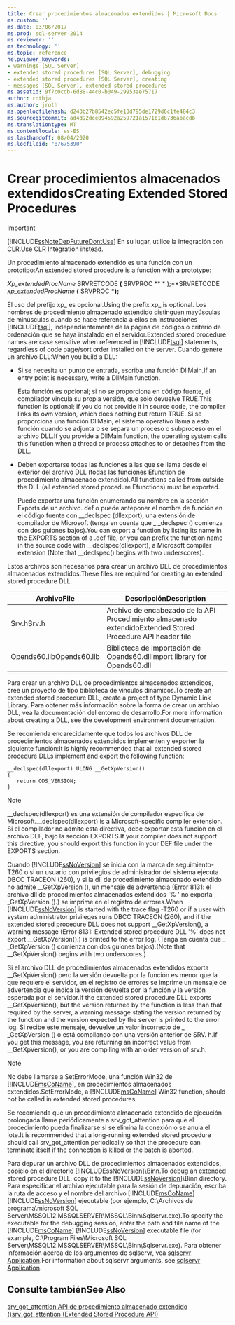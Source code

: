 ```yaml
---
title: Crear procedimientos almacenados extendidos | Microsoft Docs
ms.custom: ''
ms.date: 03/06/2017
ms.prod: sql-server-2014
ms.reviewer: ''
ms.technology: ''
ms.topic: reference
helpviewer_keywords:
- warnings [SQL Server]
- extended stored procedures [SQL Server], debugging
- extended stored procedures [SQL Server], creating
- messages [SQL Server], extended stored procedures
ms.assetid: 9f7c0cdb-6d88-44c0-b049-29953ae75717
author: rothja
ms.author: jroth
ms.openlocfilehash: d243b27b8542ec5fe10d795de1729d6c1fe484c3
ms.sourcegitcommit: ad4d92dce894592a259721a1571b1d8736abacdb
ms.translationtype: MT
ms.contentlocale: es-ES
ms.lasthandoff: 08/04/2020
ms.locfileid: "87675390"
---
```

# <a name="creating-extended-stored-procedures"></a><span data-ttu-id="399c0-102">Crear procedimientos almacenados extendidos</span><span class="sxs-lookup"><span data-stu-id="399c0-102">Creating Extended Stored Procedures</span></span>
    
> [!IMPORTANT]  
>  [!INCLUDE[ssNoteDepFutureDontUse](../../includes/ssnotedepfuturedontuse-md.md)] <span data-ttu-id="399c0-103">En su lugar, utilice la integración con CLR.</span><span class="sxs-lookup"><span data-stu-id="399c0-103">Use CLR Integration instead.</span></span>  
  
 <span data-ttu-id="399c0-104">Un procedimiento almacenado extendido es una función con un prototipo:</span><span class="sxs-lookup"><span data-stu-id="399c0-104">An extended stored procedure is a function with a prototype:</span></span>  
  
 <span data-ttu-id="399c0-105">*Xp_extendedProcName* SRVRETCODE **(** SRVPROC \*\* \* );\*\*</span><span class="sxs-lookup"><span data-stu-id="399c0-105">SRVRETCODE *xp_extendedProcName* **(** SRVPROC **\*);**</span></span>  
  
 <span data-ttu-id="399c0-106">El uso del prefijo xp_ es opcional.</span><span class="sxs-lookup"><span data-stu-id="399c0-106">Using the prefix xp_ is optional.</span></span> <span data-ttu-id="399c0-107">Los nombres de procedimiento almacenado extendido distinguen mayúsculas de minúsculas cuando se hace referencia a ellos en instrucciones [!INCLUDE[tsql](../../includes/tsql-md.md)], independientemente de la página de códigos o criterio de ordenación que se haya instalado en el servidor.</span><span class="sxs-lookup"><span data-stu-id="399c0-107">Extended stored procedure names are case sensitive when referenced in [!INCLUDE[tsql](../../includes/tsql-md.md)] statements, regardless of code page/sort order installed on the server.</span></span> <span data-ttu-id="399c0-108">Cuando genere un archivo DLL:</span><span class="sxs-lookup"><span data-stu-id="399c0-108">When you build a DLL:</span></span>  
  
-   <span data-ttu-id="399c0-109">Si se necesita un punto de entrada, escriba una función DllMain.</span><span class="sxs-lookup"><span data-stu-id="399c0-109">If an entry point is necessary, write a DllMain function.</span></span>  
  
     <span data-ttu-id="399c0-110">Esta función es opcional; si no se proporciona en código fuente, el compilador vincula su propia versión, que solo devuelve TRUE.</span><span class="sxs-lookup"><span data-stu-id="399c0-110">This function is optional; if you do not provide it in source code, the compiler links its own version, which does nothing but return TRUE.</span></span> <span data-ttu-id="399c0-111">Si se proporciona una función DllMain, el sistema operativo llama a esta función cuando se adjunta o se separa un proceso o subproceso en el archivo DLL.</span><span class="sxs-lookup"><span data-stu-id="399c0-111">If you provide a DllMain function, the operating system calls this function when a thread or process attaches to or detaches from the DLL.</span></span>  
  
-   <span data-ttu-id="399c0-112">Deben exportarse todas las funciones a las que se llama desde el exterior del archivo DLL (todas las funciones Efunction de procedimiento almacenado extendido).</span><span class="sxs-lookup"><span data-stu-id="399c0-112">All functions called from outside the DLL (all extended stored procedure Efunctions) must be exported.</span></span>  
  
     <span data-ttu-id="399c0-113">Puede exportar una función enumerando su nombre en la sección Exports de un archivo. def o puede anteponer el nombre de función en el código fuente con __declspec (dllexport), una extensión de compilador de Microsoft (tenga en cuenta que \_ _declspec () comienza con dos guiones bajos).</span><span class="sxs-lookup"><span data-stu-id="399c0-113">You can export a function by listing its name in the EXPORTS section of a .def file, or you can prefix the function name in the source code with __declspec(dllexport), a Microsoft compiler extension (Note that \__declspec() begins with two underscores).</span></span>  
  
 <span data-ttu-id="399c0-114">Estos archivos son necesarios para crear un archivo DLL de procedimientos almacenados extendidos.</span><span class="sxs-lookup"><span data-stu-id="399c0-114">These files are required for creating an extended stored procedure DLL.</span></span>  
  
|<span data-ttu-id="399c0-115">Archivo</span><span class="sxs-lookup"><span data-stu-id="399c0-115">File</span></span>|<span data-ttu-id="399c0-116">Descripción</span><span class="sxs-lookup"><span data-stu-id="399c0-116">Description</span></span>|  
|----------|-----------------|  
|<span data-ttu-id="399c0-117">Srv.h</span><span class="sxs-lookup"><span data-stu-id="399c0-117">Srv.h</span></span>|<span data-ttu-id="399c0-118">Archivo de encabezado de la API Procedimiento almacenado extendido</span><span class="sxs-lookup"><span data-stu-id="399c0-118">Extended Stored Procedure API header file</span></span>|  
|<span data-ttu-id="399c0-119">Opends60.lib</span><span class="sxs-lookup"><span data-stu-id="399c0-119">Opends60.lib</span></span>|<span data-ttu-id="399c0-120">Biblioteca de importación de Opends60.dll</span><span class="sxs-lookup"><span data-stu-id="399c0-120">Import library for Opends60.dll</span></span>|  
  
 <span data-ttu-id="399c0-121">Para crear un archivo DLL de procedimientos almacenados extendidos, cree un proyecto de tipo biblioteca de vínculos dinámicos.</span><span class="sxs-lookup"><span data-stu-id="399c0-121">To create an extended stored procedure DLL, create a project of type Dynamic Link Library.</span></span> <span data-ttu-id="399c0-122">Para obtener más información sobre la forma de crear un archivo DLL, vea la documentación del entorno de desarrollo.</span><span class="sxs-lookup"><span data-stu-id="399c0-122">For more information about creating a DLL, see the development environment documentation.</span></span>  
  
 <span data-ttu-id="399c0-123">Se recomienda encarecidamente que todos los archivos DLL de procedimientos almacenados extendidos implementen y exporten la siguiente función:</span><span class="sxs-lookup"><span data-stu-id="399c0-123">It is highly recommended that all extended stored procedure DLLs implement and export the following function:</span></span>  
  
```  
__declspec(dllexport) ULONG __GetXpVersion()  
{  
   return ODS_VERSION;  
}  
```  
  
> [!NOTE]  
>  <span data-ttu-id="399c0-124">__declspec(dllexport) es una extensión de compilador específica de Microsoft.</span><span class="sxs-lookup"><span data-stu-id="399c0-124">__declspec(dllexport) is a Microsoft-specific compiler extension.</span></span> <span data-ttu-id="399c0-125">Si el compilador no admite esta directiva, debe exportar esta función en el archivo DEF, bajo la sección EXPORTS.</span><span class="sxs-lookup"><span data-stu-id="399c0-125">If your compiler does not support this directive, you should export this function in your DEF file under the EXPORTS section.</span></span>  
  
 <span data-ttu-id="399c0-126">Cuando [!INCLUDE[ssNoVersion](../../includes/ssnoversion-md.md)] se inicia con la marca de seguimiento-T260 o si un usuario con privilegios de administrador del sistema ejecuta DBCC TRACEON (260), y si la dll de procedimiento almacenado extendido no admite __GetXpVersion (), un mensaje de advertencia (Error 8131: el archivo dll de procedimientos almacenados extendidos '% ' no exporta \_ _GetXpVersion ().) se imprime en el registro de errores.</span><span class="sxs-lookup"><span data-stu-id="399c0-126">When [!INCLUDE[ssNoVersion](../../includes/ssnoversion-md.md)] is started with the trace flag -T260 or if a user with system administrator privileges runs DBCC TRACEON (260), and if the extended stored procedure DLL does not support __GetXpVersion(), a warning message (Error 8131: Extended stored procedure DLL '%' does not export \__GetXpVersion().) is printed to the error log.</span></span> <span data-ttu-id="399c0-127">(Tenga en cuenta que \_ _GetXpVersion () comienza con dos guiones bajos).</span><span class="sxs-lookup"><span data-stu-id="399c0-127">(Note that \__GetXpVersion() begins with two underscores.)</span></span>  
  
 <span data-ttu-id="399c0-128">Si el archivo DLL de procedimientos almacenados extendidos exporta __GetXpVersion() pero la versión devuelta por la función es menor que la que requiere el servidor, en el registro de errores se imprime un mensaje de advertencia que indica la versión devuelta por la función y la versión esperada por el servidor.</span><span class="sxs-lookup"><span data-stu-id="399c0-128">If the extended stored procedure DLL exports __GetXpVersion(), but the version returned by the function is less than that required by the server, a warning message stating the version returned by the function and the version expected by the server is printed to the error log.</span></span> <span data-ttu-id="399c0-129">Si recibe este mensaje, devuelve un valor incorrecto de \_ _GetXpVersion () o está compilando con una versión anterior de SRV. h.</span><span class="sxs-lookup"><span data-stu-id="399c0-129">If you get this message, you are returning an incorrect value from \__GetXpVersion(), or you are compiling with an older version of srv.h.</span></span>  
  
> [!NOTE]  
>  <span data-ttu-id="399c0-130">No debe llamarse a SetErrorMode, una función Win32 de [!INCLUDE[msCoName](../../includes/msconame-md.md)], en procedimientos almacenados extendidos.</span><span class="sxs-lookup"><span data-stu-id="399c0-130">SetErrorMode, a [!INCLUDE[msCoName](../../includes/msconame-md.md)] Win32 function, should not be called in extended stored procedures.</span></span>  
  
 <span data-ttu-id="399c0-131">Se recomienda que un procedimiento almacenado extendido de ejecución prolongada llame periódicamente a srv_got_attention para que el procedimiento pueda finalizarse si se elimina la conexión o se anula el lote.</span><span class="sxs-lookup"><span data-stu-id="399c0-131">It is recommended that a long-running extended stored procedure should call srv_got_attention periodically so that the procedure can terminate itself if the connection is killed or the batch is aborted.</span></span>  
  
 <span data-ttu-id="399c0-132">Para depurar un archivo DLL de procedimientos almacenados extendidos, cópielo en el directorio [!INCLUDE[ssNoVersion](../../includes/ssnoversion-md.md)]\Binn.</span><span class="sxs-lookup"><span data-stu-id="399c0-132">To debug an extended stored procedure DLL, copy it to the [!INCLUDE[ssNoVersion](../../includes/ssnoversion-md.md)]\Binn directory.</span></span> <span data-ttu-id="399c0-133">Para especificar el archivo ejecutable para la sesión de depuración, escriba la ruta de acceso y el nombre del archivo [!INCLUDE[msCoName](../../includes/msconame-md.md)] [!INCLUDE[ssNoVersion](../../includes/ssnoversion-md.md)] ejecutable (por ejemplo, C:\Archivos de programa\microsoft SQL Server\MSSQL12.MSSQLSERVER\MSSQL\Binn\Sqlservr.exe).</span><span class="sxs-lookup"><span data-stu-id="399c0-133">To specify the executable for the debugging session, enter the path and file name of the [!INCLUDE[msCoName](../../includes/msconame-md.md)] [!INCLUDE[ssNoVersion](../../includes/ssnoversion-md.md)] executable file (for example, C:\Program Files\Microsoft SQL Server\MSSQL12.MSSQLSERVER\MSSQL\Binn\Sqlservr.exe).</span></span> <span data-ttu-id="399c0-134">Para obtener información acerca de los argumentos de sqlservr, vea [sqlservr Application](../../tools/sqlservr-application.md).</span><span class="sxs-lookup"><span data-stu-id="399c0-134">For information about sqlservr arguments, see [sqlservr Application](../../tools/sqlservr-application.md).</span></span>  
  
## <a name="see-also"></a><span data-ttu-id="399c0-135">Consulte también</span><span class="sxs-lookup"><span data-stu-id="399c0-135">See Also</span></span>  
 [<span data-ttu-id="399c0-136">srv_got_attention API de procedimiento almacenado extendido &#40;&#41;</span><span class="sxs-lookup"><span data-stu-id="399c0-136">srv_got_attention &#40;Extended Stored Procedure API&#41;</span></span>](../extended-stored-procedures-reference/srv-got-attention-extended-stored-procedure-api.md)  
  
  
